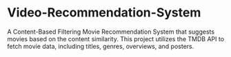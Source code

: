 # Video-Recommendation-System
A Content-Based Filtering Movie Recommendation System that suggests movies based on the content similarity. This project utilizes the TMDB API to fetch movie data, including titles, genres, overviews, and posters.
